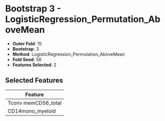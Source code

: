 # Bootstrap 3 - LogisticRegression_Permutation_AboveMean

- **Outer Fold**: 15
- **Bootstrap**: 3
- **Method**: LogisticRegression_Permutation_AboveMean
- **Fold Seed**: 58
- **Features Selected**: 2

## Selected Features

| Feature |
|---------|
| Tconv memCD56_total |
| CD14mono_myeloid |

